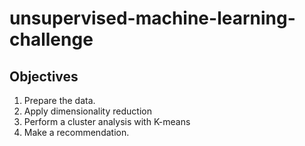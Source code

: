 # unsupervised-machine-learning-challenge

## Objectives

1. Prepare the data.
1. Apply dimensionality reduction
1. Perform a cluster analysis with K-means
1. Make a recommendation.